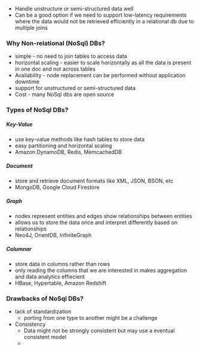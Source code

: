 * Handle unstructure or semi-structured data well
* Can be a good option if we need to support low-latency requirements where the data would not be retrieved efficiently in a relational db due to multiple joins

### Why Non-relational (NoSql) DBs?

* simple - no need to join tables to access data
* horizontal scaling - easier to scale horizontally as all the data is present in one doc and not across tables
* Availability - node replacement can be performed without application downtime
* support for unstructured or semi-structured data
* Cost - many NoSql dbs are open source

### Types of NoSql DBs?

##### Key-Value
* use key-value methods like hash tables to store data
* easy partitioning and horizontal scaling
* Amazon DynamoDB, Redis, MemcachedDB

##### Document
* store and retrieve document formats like XML, JSON, BSON, etc
* MongoDB, Google Cloud Firestore

##### Graph
* nodes represent entities and edges show relationships between entities 
* allows us to store the data once and interpret differently based on relationships
* Neo4J, OrientDB, InfiniteGraph

##### Columnar
* store data in columns rather than rows
* only reading the columns that we are interested in makes aggregation and data analytics effiecient
* HBase, Hypertable, Amazon Redshift

### Drawbacks of NoSql DBs?

* lack of standardization
	* porting from one type to another might be a challenge
* Consistency
	* Data might not be strongly consistent but may use a eventual consistent model
	* 